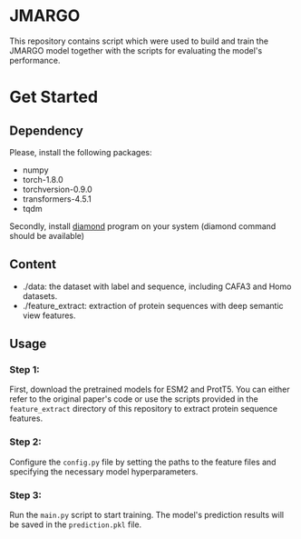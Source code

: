# JMARGO

This repository contains script which were used to build and train the JMARGO model together with the scripts for evaluating the model's performance.

# Get Started

## Dependency

Please, install the following packages:

- numpy
- torch-1.8.0
- torchversion-0.9.0
- transformers-4.5.1
- tqdm

Secondly, install [diamond](https://github.com/bbuchfink/diamond) program on your system (diamond command should be available)

## Content

- ./data: the dataset with label and sequence, including CAFA3 and Homo datasets.
- ./feature_extract: extraction of protein sequences with deep semantic view features.

## Usage


### Step 1:

First, download the pretrained models for ESM2 and ProtT5. You can either refer to the original paper's code or use the scripts provided in the `feature_extract` directory of this repository to extract protein sequence features.

### Step 2:

Configure the `config.py` file by setting the paths to the feature files and specifying the necessary model hyperparameters.

### Step 3:

Run the `main.py` script to start training. The model's prediction results will be saved in the `prediction.pkl` file.

